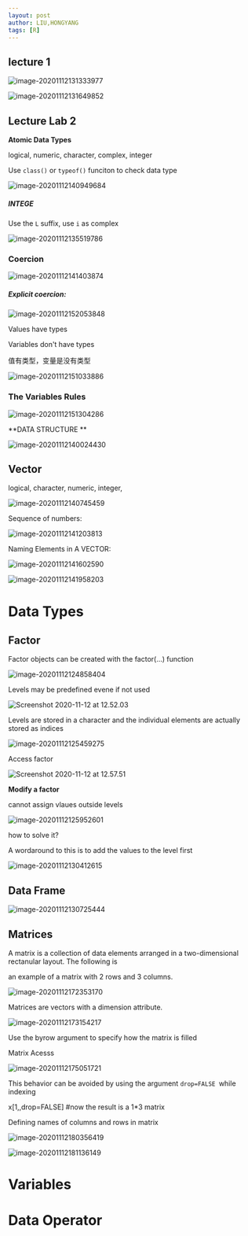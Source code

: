 ```yaml
---
layout: post
author: LIU,HONGYANG
tags: [R]
---
```




## lecture 1



![image-20201112131333977](https://tva1.sinaimg.cn/large/0081Kckwgy1gkmbcbjjffj30yk0jgwhm.jpg)



![image-20201112131649852](https://tva1.sinaimg.cn/large/0081Kckwgy1gl8n9f4xqhj31b208mjsy.jpg)



## Lecture Lab 2

**Atomic Data Types**



logical, numeric, character, complex, integer



Use `class()` or `typeof()` funciton to check data type

![image-20201112140949684](https://tva1.sinaimg.cn/large/0081Kckwgy1gkmcyaonguj31cu0qc434.jpg)

##### INTEGE

Use  the   `L`  suffix, use `i` as complex



![image-20201112135519786](https://tva1.sinaimg.cn/large/0081Kckwgy1gkmcj7p84yj31ea0retcv.jpg)

### Coercion



![image-20201112141403874](https://tva1.sinaimg.cn/large/0081Kckwgy1gkmd2p8ui8j31do0pktby.jpg)



##### Explicit coercion:

![image-20201112152053848](https://tva1.sinaimg.cn/large/0081Kckwgy1gkmf08pb7yj31fs0smwl0.jpg)



Values have types

Variables don't have types

值有类型，变量是没有类型



![image-20201112151033886](https://tva1.sinaimg.cn/large/0081Kckwgy1gkmeph84nyj30o20m2wg7.jpg)



### The Variables Rules



![image-20201112151304286](https://tva1.sinaimg.cn/large/0081Kckwgy1gkmet62592j31cg0pwn0y.jpg)









**DATA STRUCTURE **



![image-20201112140024430](https://tva1.sinaimg.cn/large/0081Kckwgy1gkmetrbvefj31du0oi41w.jpg)











## Vector

logical, character, numeric, integer,

![image-20201112140745459](https://tva1.sinaimg.cn/large/0081Kckwgy1gkmcw5i9ytj30qq0l40ut.jpg)



Sequence of numbers:



![image-20201112141203813](https://tva1.sinaimg.cn/large/0081Kckwgy1gkmd0ma210j30k20ayaar.jpg)

Naming Elements in A VECTOR:



![image-20201112141602590](https://tva1.sinaimg.cn/large/0081Kckwgy1gkmd4rcdb9j31cm0nktcx.jpg)

![image-20201112141958203](https://tva1.sinaimg.cn/large/008eGmZEgy1gmta68hl2oj30w60560tj.jpg)







# Data Types



## Factor 

Factor objects can be created with the factor(...) function



![image-20201112124858404](https://tva1.sinaimg.cn/large/0081Kckwgy1gkmam7r7m9j30na04q0t5.jpg)



Levels may be predefined evene if not used



![Screenshot 2020-11-12 at 12.52.03](https://tva1.sinaimg.cn/large/0081Kckwgy1gkmaq0khqsj30zk04ogma.jpg)





Levels are stored in a character and the individual elements are actually stored as indices

![image-20201112125459275](https://tva1.sinaimg.cn/large/0081Kckwgy1gkmasf8n9yj30za09cjsx.jpg)



Access factor



![Screenshot 2020-11-12 at 12.57.51](https://tva1.sinaimg.cn/large/0081Kckwgy1gkmawpfldej30go0ba3zm.jpg)



**Modify a factor**



cannot assign vlaues outside levels



![image-20201112125952601](https://tva1.sinaimg.cn/large/0081Kckwgy1gkmaxibve3j30mu07uq40.jpg)



how to solve it?

A wordaround to this is to add the values to the level first

![image-20201112130412615](https://tva1.sinaimg.cn/large/0081Kckwgy1gkmb20nahpj30g207w3yz.jpg)



## Data Frame



![image-20201112130725444](https://tva1.sinaimg.cn/large/0081Kckwgy1gkmb5d8tn4j310o0j4tbn.jpg)





## Matrices



A matrix is a collection of data elements arranged in a two-dimensional rectanular layout. The following is 

an example of a matrix with 2 rows and 3 columns.



![image-20201112172353170](https://tva1.sinaimg.cn/large/0081Kckwgy1gl8na9t315j316y0non13.jpg)

Matrices are vectors with a dimension attribute. 



![image-20201112173154217](https://tva1.sinaimg.cn/large/0081Kckwgy1gkmisjle4kj30dy09wwey.jpg)



Use the byrow argument to specify how the matrix is filled



Matrix Acesss



![image-20201112175051721](https://tva1.sinaimg.cn/large/0081Kckwgy1gkmjc9yskwj315c0pete5.jpg)



This behavior can be avoided by using the argument `drop=FALSE `while indexing

x[1,,drop=FALSE] #now the result is a 1*3 matrix 

 

Defining names of columns and rows in matrix



![image-20201112180356419](https://tva1.sinaimg.cn/large/0081Kckwgy1gkmjpvrdxmj30u40bmq4t.jpg)



![image-20201112181136149](https://tva1.sinaimg.cn/large/0081Kckwgy1gkmjxun9bzj30tw072dge.jpg)









# Variables 





# Data Operator





